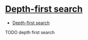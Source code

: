 # [Depth-first search](https://en.wikipedia.org/wiki/Depth-first_search)

- [Depth-first search](#depth-first-search)

















TODO depth first search